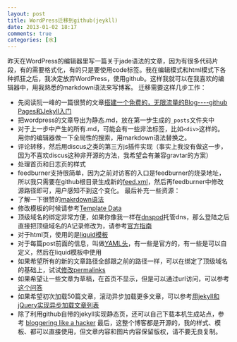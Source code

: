 ```yaml
---
layout: post
title: WordPress迁移到github(jeykll)
date: 2013-01-02 18:17
comments: true
categories: [水]
---
```

昨天在WordPress的编辑器里写一篇关于jade语法的文章，因为有很多代码片段，有的需要格式化，有的只是要使用code标签。我在编辑模式和html模式下各种抓狂之后，我决定放弃WordPress，使用github。这样我就可以在我喜欢的编辑器中，用我熟悉的markdown语法来写博客。
迁移需要这样几步工作：
* 先阅读阮一峰的一篇很赞的文章[搭建一个免费的，无限流量的Blog----github Pages和Jekyll入门](http://www.ruanyifeng.com/blog/2012/08/blogging_with_jekyll.html) 
* 把wordpress的文章导出为静态.md，放在第一步生成的`_posts`文件夹中
* 对于上一步中产生的所有.md，可能会有一些非法标签，比如`<div>`这样的。用你的编辑器做一下全局性的搜索，用markdown语法替换之。
* 评论转移，然后用discus之类的第三方js插件实现（事实上我没有做这一步，因为不喜欢discus这种非开源的方法，我希望会有兼容gravtar的方案）
* 处理首页和日志页的样式
* feedburner支持很简单，因为之前对访客的入口是feedburner的烧录地址，所以我只需要在github根目录生成新的[feed.xml](https://github.com/yuguo/yuguo.github.com/blob/master/feed.xml)，然后再feedburner中修改源路径即可，用户感知不到这个变化。
最后补充一些资源：
* 了解一下很赞的[makrdown语法](http://wowubuntu.com/markdown/)
* 修改模板的时候请参考[Template Data](https://github.com/mojombo/jekyll/wiki/Template-Data)
* 顶级域名的绑定非常方便，如果你像我一样在[dnspod](http://dnspod.cn)托管dns，那么登陆之后直接把顶级域名的A记录修改为，请参考[官方指南](https://help.github.com/articles/setting-up-a-custom-domain-with-pages)
* 对于html页，使用的是[liquid模板](https://github.com/shopify/liquid/wiki/liquid-for-designers)
* 对于每篇post前面的信息，叫做[YAML头](https://github.com/mojombo/jekyll/wiki/YAML-Front-Matter)，有一些是官方的，有一些是可以自定义，然后在liquid模板中使用
* 如果希望所有的新的文章路径全部跟之前的路径一样，可以在绑定了顶级域名的基础上，试试[修改permalinks](https://github.com/mojombo/jekyll/wiki/Permalinks)
* 如果希望让一些文章为草稿，在首页不显示，但是可以通过url访问，可以参考[这个问答](https://gist.github.com/2870636)
* 如果希望初次加载50篇文章，滚动异步加载更多文章，可以参考[用jekyll和jQuery实现异步加载文章列表](http://yanping.me/cn/blog/2012/10/10/asynchronous-loading-post-list-with-jekyll-and-jQuery/)
* 除了利用github自带的jekyll实现静态页，还可以自己下载本机生成站点，参考 [bloggering like a hacker](http://tom.preston-werner.com/2008/11/17/blogging-like-a-hacker.html)
最后，这整个博客都是开源的，我的样式、模板、都可以直接使用，但文章内容和图片内容保留版权，请不要无良复制。
